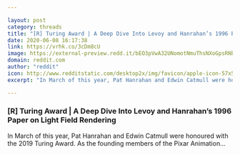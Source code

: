 ```yaml
---

layout: post
category: threads
title: "[R] Turing Award | A Deep Dive Into Levoy and Hanrahan’s 1996 Paper on Light Field Rendering"
date: 2020-06-08 16:17:38
link: https://vrhk.co/3cDm8cU
image: https://external-preview.redd.it/bEO3pVwA32UNomotNmuThsNXoGpsRNbDUiu7877EPuM.jpg?width=942&height=493.193717277&auto=webp&crop=942:493.193717277,smart&s=c738fde1e1a0f09cca4f9cb7c594a353c5259093
domain: reddit.com
author: "reddit"
icon: http://www.redditstatic.com/desktop2x/img/favicon/apple-icon-57x57.png
excerpt: "In March of this year, Pat Hanrahan and Edwin Catmull were honoured with the 2019 Turing Award. As the founding members of the Pixar Animation..."

---
```


### [R] Turing Award | A Deep Dive Into Levoy and Hanrahan’s 1996 Paper on Light Field Rendering

In March of this year, Pat Hanrahan and Edwin Catmull were honoured with the 2019 Turing Award. As the founding members of the Pixar Animation...